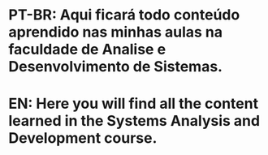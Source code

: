 # PT-BR: Aqui ficará todo conteúdo aprendido nas minhas aulas na faculdade de Analise e Desenvolvimento de Sistemas.

# EN: Here you will find all the content learned in the Systems Analysis and Development course.
